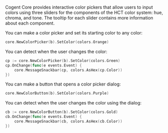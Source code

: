 Cogent Core provides interactive color pickers that allow users to input colors using three sliders for the components of the HCT color system: hue, chroma, and tone. The tooltip for each slider contains more information about each component.

You can make a color picker and set its starting color to any color:

```Go
core.NewColorPicker(b).SetColor(colors.Orange)
```

You can detect when the user changes the color:

```Go
cp := core.NewColorPicker(b).SetColor(colors.Green)
cp.OnChange(func(e events.Event) {
    core.MessageSnackbar(cp, colors.AsHex(cp.Color))
})
```

You can make a button that opens a color picker dialog:

```Go
core.NewColorButton(b).SetColor(colors.Purple)
```

You can detect when the user changes the color using the dialog:

```Go
cb := core.NewColorButton(b).SetColor(colors.Gold)
cb.OnChange(func(e events.Event) {
    core.MessageSnackbar(cb, colors.AsHex(cb.Color))
})
```
